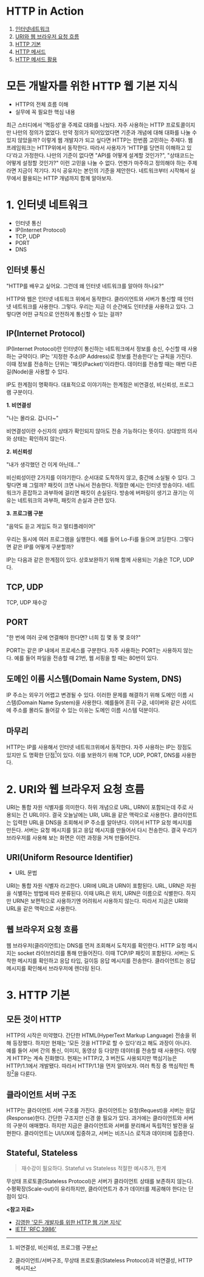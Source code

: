 # HTTP in Action

1. [인터넷네트워크](./1_인터넷_네트워크/README.md)
2. [URI와 웹 브라우저 요청 흐름](./2_URI와_웹_브라우저_요청_흐름/README.md)
3. [HTTP 기본](./3_HTTP_기본/README.md)
4. [HTTP 메서드](./)
5. [HTTP 메서드 활용](./5_HTTP_메서드_활용/README.md)

# 모든 개발자를 위한 HTTP 웹 기본 지식

- HTTP의 전체 흐름 이해
- 실무에 꼭 필요한 핵심 내용

최근 스터디에서 '멱등성'을 주제로 대화를 나눴다. 자주 사용하는 HTTP 프로토콜이지만 나만의 정의가 없었다. 만약 정의가 되어있었다면 기준과 개념에 대해 대화를 나눌 수 있지 않았을까?
이렇게 웹 개발자가 되고 싶다면 HTTP는 한번쯤 고민하는 주제다. 웹 프레임워크는 HTTP위에서 동작한다. 따라서 사용자가 'HTTP를 당연히 이해하고 있다'라고 가정한다.
나만의 기준이 없다면 "API를 어떻게 설계할 것인가?", "상태코드는 어떻게 설정할 것인가?" 이런 고민을 나눌 수 없다. 언젠가 마주하고 정의해야 하는 주제라면 지금이 적기다.
지식 공유자는 본인의 기준을 제안한다. 네트워크부터 시작해서 실무에서 활용되는 HTTP 개념까지 함께 알아보자.

# 1. 인터넷 네트워크

- 인터넷 통신
- IP(Internet Protocol)
- TCP, UDP
- PORT
- DNS

## 인터넷 통신

"HTTP를 배우고 싶어요. 그런데 왜 인터넷 네트워크를 알아야 하나요?"

HTTP와 웹은 인터넷 네트워크 위에서 동작한다. 클라이언트와 서버가 통신할 때 인터넷 네트워크를 사용한다. 그렇다. 우리는 지금 이 순간에도 인터넷을 사용하고 있다.
그렇다면 어떤 규칙으로 안전하게 통신할 수 있는 걸까?

## IP(Internet Protocol)

IP(Internet Protocol)란 인터넷이 통신하는 네트워크에서 정보를 송신, 수신할 때 사용하는 규약이다. IP는 '지정한 주소(IP Address)로 정보를 전송한다'는 규칙을 가진다.
이때 정보를 전송하는 단위는 '패킷(Packet)'이라한다. 데이터를 전송할 때는 매번 다른 길(Node)을 사용할 수 있다.

IP도 한계점이 명확하다. 대표적으로 이야기하는 한계점은 비연결성, 비신뢰성, 프로그램 구분이다.

**1. 비연결성**

"나는 몰라요. 갑니다~"

비연결성이란 수신자의 상태가 확인되지 않아도 전송 가능하다는 뜻이다. 상대방의 의사와 상태는 확인하지 않는다.

**2. 비신뢰성**

"내가 생각했던 건 이게 아닌데..."

비신뢰성이란 2가지를 이야기한다. 순서대로 도착하지 않고, 중간에 소실될 수 있다. 그렇다면 왜 그럴까? 패킷이 크면 나눠서 전송한다.
적절한 예시는 인터넷 방송이다. 네트워크가 혼잡하고 과부하에 걸리면 패킷이 손실된다. 방송에 버퍼링이 생기고 끊기는 이유는 네트워크의 과부하, 패킷의 손실과 관련 있다.

**3. 프로그램 구분**

"음악도 듣고 게임도 하고 멀티플레이어"

우리는 동시에 여러 프로그램을 실행한다. 예를 들어 Lo-Fi를 들으며 코딩한다. 그렇다면 같은 IP를 어떻게 구분할까?

IP는 다음과 같은 한계점이 있다. 상호보완하기 위해 함께 사용되는 기술은 TCP, UDP다.

## TCP, UDP

TCP, UDP 재수강

## PORT

"한 번에 여러 곳에 연결해야 한다면? 너희 집 몇 동 몇 호야?"

PORT는 같은 IP 내에서 프로세스를 구분한다. 자주 사용하는 PORT는 사용하지 않는다. 예를 들어 파일을 전송할 때 21번, 웹 서핑을 할 때는 80번이 있다.

## 도메인 이름 시스템(Domain Name System, DNS)

IP 주소는 외우기 어렵고 변경될 수 있다. 이러한 문제를 해결하기 위해 도메인 이름 시스템(Domain Name System)을 사용한다. 예를들어 흔히 구글, 네이버와 같은 사이트에 주소를 몰라도 들어갈
수 있는 이유는 도메인 이름 시스템 덕분이다.

## 마무리

HTTP는 IP를 사용해서 인터넷 네트워크위에서 동작한다. 자주 사용하는 IP는 장점도 있지만 도 명확한 단점[^1]이 있다. 이를 보완하기 위해 TCP, UDP, PORT, DNS를 사용한다.

# 2. URI와 웹 브라우저 요청 흐름

URI는 통합 자원 식별자를 의미한다. 하위 개념으로 URL, URN이 포함되는데 주로 사용되는 건 URL이다. 결국 오늘날에는 URI, URL을 같은 맥락으로 사용한다.
클라이언트는 입력한 URL을 DNS을 조회해서 IP 주소를 알아낸다. 이어서 HTTP 요청 메시지를 만든다. 서버는 요청 메시지를 읽고 응답 메시지를 만들어서 다시 전송한다.
결국 우리가 브라우저를 사용해 보는 화면은 이런 과정을 거쳐 만들어진다.

## URI(Uniform Resource Identifier)

- URL 문법

URI는 통합 자원 식별자 라고한다. URI에 URL과 URN이 포함된다. URL, URN은 자원을 식별하는 방법에 따라 분류된다. 이때 URL은 위치, URN은 이름으로 식별한다. 하지만 URN은 보편적으로
사용하기엔 어려워서 사용하지 않는다. 따라서 지금은 URI와 URL을 같은 맥락으로 사용한다.

## 웹 브라우저 요청 흐름

웹 브라우저(클라이언트)는 DNS를 먼저 조회해서 도착지를 확인한다. HTTP 요청 메시지는 socket 라이브러리를 통해 만들어진다. 이때 TCP/IP 패킷이 포함된다. 서버는 도착한 메시지를 확인하고
응답 타입, 길이등 응답 메시지를 전송한다. 클라이언트는 응답 메시지를 확인해서 브라우저에 렌더링 된다.

# 3. HTTP 기본

## 모든 것이 HTTP

HTTP의 시작은 미약했다. 간단한 HTML(HyperText Markup Language) 전송을 위해 등장했다. 하지만 현재는 '모든 것을 HTTP로 할 수 있다'라고 해도 과장이 아니다. 예를 들어 서버 간의
통신, 이미지, 동영상 등 다양한 데이터를 전송할 때 사용한다. 이렇게 HTTP는 계속 진화했다. 현재는 HTTP/2, 3 버전도 사용되지만 핵심기능은 HTTP/1.1에서 개발됐다.
따라서 HTTP/1.1을 먼저 알아보자. 여러 특징 중 핵심적인 특징[^2]을 다룬다.

## 클라이언트 서버 구조

HTTP는 클라이언트 서버 구조를 가진다. 클라이언트는 요청(Request)을 서버는 응답(Response)한다. 간단한 구조지만 신경 쓸 필요가 있다. 과거에는 클라이언트와 서버의 구분이 애매했다.
하지만 지금은 클라이언트와 서버를 분리해서 독립적인 발전을 실현한다. 클라이언트는 UI/UX에 집중하고, 서버는 비즈니스 로직과 데이터에 집중한다.

## Stateful, Stateless

> 재수강이 필요하다. Stateful vs Stateless 적절한 예시추가, 한계

무상태 프로토콜(Stateless Protocol)은 서버가 클라이언트 상태를 보존하지 않는다. 수평확장(Scale-out)이 유리하지만, 클라이언트가 추가 데이터를 제공해야 한다는 단점이 있다.

**<참고 자료>**

- [김영한 '모든 개발자를 위한 HTTP 웹 기본 지식'](https://inf.run/8ZEU8)
- [IETF 'RFC 3986'](https://datatracker.ietf.org/doc/html/rfc3986)

[^1]: 비연결성, 비신뢰성, 프로그램 구분
[^2]: 클라이언트/서버구조, 무상태 프로토콜(Stateless Protocol)과 비연결성, HTTP 메시지

